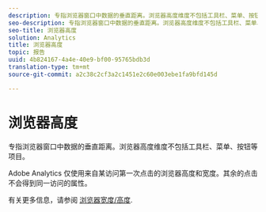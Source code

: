 ```yaml
---
description: 专指浏览器窗口中数据的垂直距离。浏览器高度维度不包括工具栏、菜单、按钮等项目。
seo-description: 专指浏览器窗口中数据的垂直距离。浏览器高度维度不包括工具栏、菜单、按钮等项目。
seo-title: 浏览器高度
solution: Analytics
title: 浏览器高度
topic: 报告
uuid: 4b824167-4a4e-40e9-bf00-95765bdb3d
translation-type: tm+mt
source-git-commit: a2c38c2cf3a2c1451e2c60e003ebe1fa9bfd145d

---
```



# 浏览器高度

专指浏览器窗口中数据的垂直距离。浏览器高度维度不包括工具栏、菜单、按钮等项目。

Adobe Analytics 仅使用来自某访问第一次点击的浏览器高度和宽度。其余的点击不会得到同一访问的属性。

有关更多信息，请参阅 [浏览器宽度/高度](../../../components/c-variables/dimensionslist/browser-width.md#concept_5354E211256B40C1B47599FCC48ABA18).
